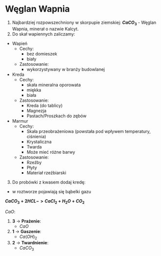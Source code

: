 # Węglan Wapnia

1. Najbardziej rozpowszechniony w skorpupie ziemskiej: **$CaCO_3$** - Węglan Wapnia, minerał o nazwie Kalcyt.
2. Do skał wapiennych zaliczamy:
- Wapień
    - Cechy:
        - bez domieszek
        - biały
    - Zastosowanie:
        - wykorzystywany w branży budowlanej
- Kreda
    - Cechy:
        - skała mineralna oporowata
        - miękka
        - biała
    - Zastosowanie:
        - Kreda (do tablicy)
        - Magnezja
        - Pastach/Proszkach do zębów
- Marmur
    - Cechy:
        - Skała przeobrażeniowa (powstała pod wpływem temperatury, ciśnienia)
        - Krystaliczna
        - Twarda
        - Może mieć różne barwy
    - Zastosowanie:
        - Rzeźby
        - Płyty
        - Materiał rzeźbiarski


3. Do probówki z kwasem dodaj kredę:
- w roztworze pojawiają się bąbelki gazu

**$CaCO_3 + 2HCL -> CaCl_2 + H_2O + CO_2$**

$CaO$:
1. **3** -> **Prażenie**:
    - $CaO$
2. **1** -> **Gaszenie**:
    - $Ca(OH)_2$
3. **2** -> **Twardnienie**:
    - $CaCO_3$
